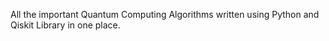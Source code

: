 All the important Quantum Computing Algorithms written using Python and Qiskit Library in one place.
